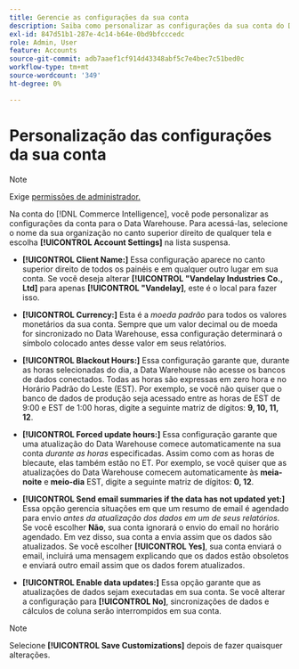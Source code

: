 ```yaml
---
title: Gerencie as configurações da sua conta
description: Saiba como personalizar as configurações da sua conta do Data Warehouse.
exl-id: 847d51b1-287e-4c14-b64e-0bd9bfcccedc
role: Admin, User
feature: Accounts
source-git-commit: adb7aaef1cf914d43348abf5c7e4bec7c51bed0c
workflow-type: tm+mt
source-wordcount: '349'
ht-degree: 0%

---
```


# Personalização das configurações da sua conta

>[!NOTE]
>
>Exige [permissões de administrador.](../../administrator/user-management/user-management.md)

Na conta do [!DNL Commerce Intelligence], você pode personalizar as configurações da conta para o Data Warehouse. Para acessá-las, selecione o nome da sua organização no canto superior direito de qualquer tela e escolha **[!UICONTROL Account Settings]** na lista suspensa.

* **[!UICONTROL Client Name:]** Essa configuração aparece no canto superior direito de todos os painéis e em qualquer outro lugar em sua conta. Se você deseja alterar **[!UICONTROL "Vandelay Industries Co., Ltd]** para apenas **[!UICONTROL "Vandelay]**, este é o local para fazer isso.

* **[!UICONTROL Currency:]** Esta é a *moeda padrão* para todos os valores monetários da sua conta. Sempre que um valor decimal ou de moeda for sincronizado no Data Warehouse, essa configuração determinará o símbolo colocado antes desse valor em seus relatórios.

* **[!UICONTROL Blackout Hours:]** Essa configuração garante que, durante as horas selecionadas do dia, a Data Warehouse não acesse os bancos de dados conectados. Todas as horas são expressas em zero hora e no Horário Padrão do Leste (EST). Por exemplo, se você não quiser que o banco de dados de produção seja acessado entre as horas de EST de 9:00 e EST de 1:00 horas, digite a seguinte matriz de dígitos: **9, 10, 11, 12**.

* **[!UICONTROL Forced update hours:]** Essa configuração garante que uma atualização do Data Warehouse comece automaticamente na sua conta *durante as horas* especificadas. Assim como com as horas de blecaute, elas também estão no ET. Por exemplo, se você quiser que as atualizações do Data Warehouse comecem automaticamente às **meia-noite** e **meio-dia** EST, digite a seguinte matriz de dígitos: **0, 12**.

* **[!UICONTROL Send email summaries if the data has not updated yet:]** Essa opção gerencia situações em que um resumo de email é agendado para envio *antes da atualização dos dados em um de seus relatórios*. Se você escolher **Não**, sua conta ignorará o envio do email no horário agendado. Em vez disso, sua conta a envia assim que os dados são atualizados. Se você escolher **[!UICONTROL Yes]**, sua conta enviará o email, incluirá uma mensagem explicando que os dados estão obsoletos e enviará outro email assim que os dados forem atualizados.

* **[!UICONTROL Enable data updates:]** Essa opção garante que as atualizações de dados sejam executadas em sua conta. Se você alterar a configuração para **[!UICONTROL No]**, sincronizações de dados e cálculos de coluna serão interrompidos em sua conta.

>[!NOTE]
>
>Selecione **[!UICONTROL Save Customizations]** depois de fazer quaisquer alterações.
